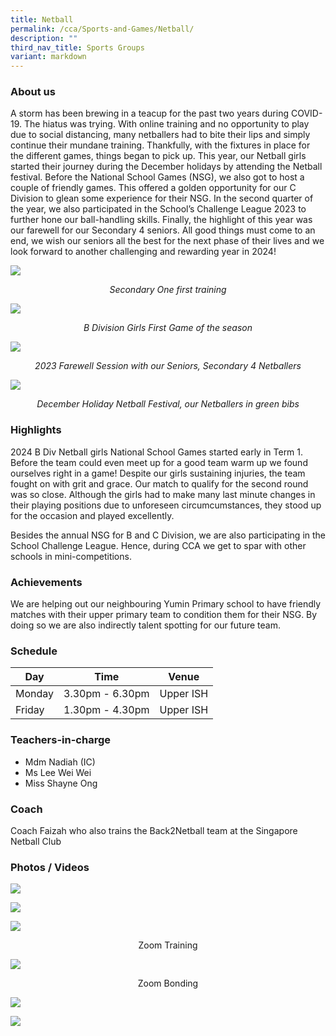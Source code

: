 ```yaml
---
title: Netball
permalink: /cca/Sports-and-Games/Netball/
description: ""
third_nav_title: Sports Groups
variant: markdown
---
```

### **About us**

A storm has been brewing in a teacup for the past two years during COVID-19. The hiatus was trying. With online training and no opportunity to play due to social distancing, many netballers had to bite their lips and simply continue their mundane training. Thankfully, with the fixtures in place for the different games, things began to pick up. This year, our Netball girls started their journey during the December holidays by attending the Netball festival. Before the National School Games (NSG), we also got to host a couple of friendly games. This offered a golden opportunity for our C Division to glean some experience for their NSG. In the second quarter of the year, we also participated in the School’s Challenge League 2023 to further hone our ball-handling skills. Finally, the highlight of this year was our farewell for our Secondary 4 seniors. All good things must come to an end, we wish our seniors all the best for the next phase of their lives and we look forward to another challenging and rewarding year in 2024!

![](/images/CCA/Netball/netball_2023_01.png)
<p align="center"><i>Secondary One first training</i></p>

![](/images/CCA/Netball/netball_2023_02.png)
<p align="center"><i>B Division Girls First Game of the season</i></p>

![](/images/CCA/Netball/netball_2023_03.png)
<p align="center"><i>2023 Farewell Session with our Seniors, Secondary 4 Netballers</i></p>

![](/images/CCA/Netball/netball_2023_04.png)
<p align="center"><i>December Holiday Netball Festival, our Netballers in green bibs</i></p>

### **Highlights**

2024 B Div Netball girls National School Games started early in Term 1. Before the team could even meet up for a good team warm up we found ourselves right in a game! Despite our girls sustaining injuries, the team fought on with grit and grace. Our match to qualify for the second round was so close. Although the girls had to make many last minute changes in their playing positions due to unforeseen circumcumstances, they stood up for the occasion and played excellently.

Besides the annual NSG for B and C Division, we are also participating in the School Challenge League. Hence, during CCA we get to spar with other schools in mini-competitions.

### **Achievements**

We are helping out our neighbouring Yumin Primary school to have friendly matches with their upper primary team to condition them for their NSG. By doing so we are also indirectly talent spotting for our future team.

### **Schedule**

| Day | Time | Venue |
| -------- | -------- | -------- |
| Monday | 3.30pm - 6.30pm | Upper ISH |
| Friday | 1.30pm - 4.30pm | Upper ISH |

### **Teachers-in-charge**

* Mdm Nadiah (IC)  
* Ms Lee Wei Wei
* Miss Shayne Ong

### **Coach**

Coach Faizah who also trains the Back2Netball team at the Singapore Netball Club
  
### **Photos / Videos**

![](/images/CCA/Netball/Netball_02_2024.jpg)

![](/images/CCA/Netball/Netball_01_2024.jpg)

![](/images/Zoom%20Training.jpeg)
<center>Zoom Training</center>

![](/images/Zoom%20Bonding.jpeg)
<center>Zoom Bonding</center>

![](/images/Team%201.jpeg)


![](/images/Training.jpeg)